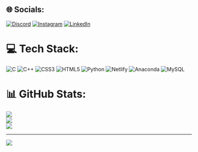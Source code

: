
## 🌐 Socials:
[![Discord](https://img.shields.io/badge/Discord-%237289DA.svg?logo=discord&logoColor=white)](https://discord.gg/https://discord.gg/sFueBFCB) [![Instagram](https://img.shields.io/badge/Instagram-%23E4405F.svg?logo=Instagram&logoColor=white)](https://instagram.com/manish_offl_) [![LinkedIn](https://img.shields.io/badge/LinkedIn-%230077B5.svg?logo=linkedin&logoColor=white)](https://http//www.linkedin.com/in/bollapally-manish-kumar-83981425b) 

# 💻 Tech Stack:
![C](https://img.shields.io/badge/c-%2300599C.svg?style=for-the-badge&logo=c&logoColor=white) ![C++](https://img.shields.io/badge/c++-%2300599C.svg?style=for-the-badge&logo=c%2B%2B&logoColor=white) ![CSS3](https://img.shields.io/badge/css3-%231572B6.svg?style=for-the-badge&logo=css3&logoColor=white) ![HTML5](https://img.shields.io/badge/html5-%23E34F26.svg?style=for-the-badge&logo=html5&logoColor=white) ![Python](https://img.shields.io/badge/python-3670A0?style=for-the-badge&logo=python&logoColor=ffdd54) ![Netlify](https://img.shields.io/badge/netlify-%23000000.svg?style=for-the-badge&logo=netlify&logoColor=#00C7B7) ![Anaconda](https://img.shields.io/badge/Anaconda-%2344A833.svg?style=for-the-badge&logo=anaconda&logoColor=white) ![MySQL](https://img.shields.io/badge/mysql-4479A1.svg?style=for-the-badge&logo=mysql&logoColor=white)
# 📊 GitHub Stats:
![](https://github-readme-stats.vercel.app/api?username=Bollapally-Manish-Kumar&theme=dark&hide_border=false&include_all_commits=false&count_private=false)<br/>
![](https://github-readme-streak-stats.herokuapp.com/?user=Bollapally-Manish-Kumar&theme=dark&hide_border=false)<br/>
![](https://github-readme-stats.vercel.app/api/top-langs/?username=Bollapally-Manish-Kumar&theme=dark&hide_border=false&include_all_commits=false&count_private=false&layout=compact)

---
[![](https://visitcount.itsvg.in/api?id=Bollapally-Manish-Kumar&icon=6&color=4)](https://visitcount.itsvg.in)

<!-- Proudly created with GPRM ( https://gprm.itsvg.in ) -->

